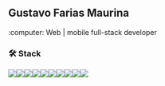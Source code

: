
## Gustavo Farias Maurina  
 
<p>:computer: Web | mobile full-stack developer</p>

### 🛠  Stack

<div style="display:flex">
 <img src='https://img.shields.io/badge/JavaScript-F7DF1E?style=for-the-badge&logo=javascript&logoColor=black'/>
 <img src='https://img.shields.io/badge/TypeScript-007ACC?style=for-the-badge&logo=typescript&logoColor=white'/>
 <img src='https://img.shields.io/badge/React-20232A?style=for-the-badge&logo=react&logoColor=61DAFB'/>
 <img src='https://img.shields.io/badge/Node.js-43853D?style=for-the-badge&logo=node.js&logoColor=white'/>
 <img src='https://img.shields.io/badge/HTML5-E34F26?style=for-the-badge&logo=html5&logoColor=white'/>
 <img src='https://img.shields.io/badge/CSS3-1572B6?style=for-the-badge&logo=css3&logoColor=white'/>
 <img src='https://img.shields.io/badge/Express.js-404D59?style=for-the-badge'/>
 <img src='https://img.shields.io/badge/React_Native-20232A?style=for-the-badge&logo=react&logoColor=61DAFB'/>
 <img src='https://img.shields.io/badge/Tailwind_CSS-38B2AC?style=for-the-badge&logo=tailwind-css&logoColor=white'/>
 <img src='https://img.shields.io/badge/PostgreSQL-316192?style=for-the-badge&logo=postgresql&logoColor=white'/>
</div>

<br />

